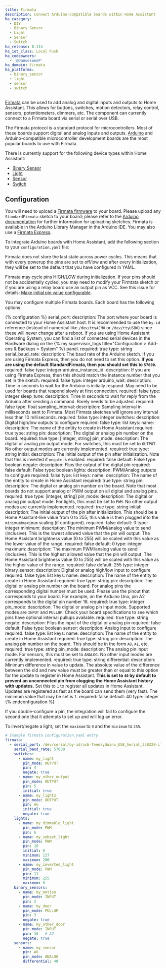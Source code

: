 ```yaml
---
title: Firmata
description: Connect Arduino-compatible boards within Home Assistant
ha_category:
  - DIY
  - Binary Sensor
  - Light
  - Sensor
  - Switch
ha_release: 0.114
ha_iot_class: Local Push
ha_codeowners:
  - '@DaAwesomeP'
ha_domain: firmata
ha_platforms:
  - binary_sensor
  - light
  - sensor
  - switch
---
```


[Firmata](https://github.com/firmata/protocol) can be used to add analog and digital inputs and outputs to Home Assistant. This allows for buttons, switches, motion detectors, relay control, sensors, potentiometers, dimmers, etc. The component can currently connect to a Firmata board via serial or serial over USB.

The Firmata protocol is a standard protocol for microcontrollers. Most of these boards support digital and analog inputs and outputs. [Arduino](https://www.arduino.cc/) and Arduino-compatible microcontroller development boards are the most popular boards to use with Firmata.

There is currently support for the following device types within Home Assistant:

- [Binary Sensor](#binary_sensor)
- [Light](#lights)
- [Sensor](#sensors)
- [Switch](#switches)

## Configuration

You will need to upload a [Firmata firmware](https://github.com/firmata/) to your board. Please upload any `StandardFirmata` sketch to your board; please refer to the [Arduino documentation](https://www.arduino.cc/en/Main/Howto) for further information for uploading sketches. Firmata is available in the Arduino Library Manager in the Arduino IDE. You may also use a [Firmata Express](https://github.com/MrYsLab/FirmataExpress).

To integrate Arduino boards with Home Assistant, add the following section to your `configuration.yaml` file:

<div class='note warning'>
Firmata does not store the last state across power cycles. This means that with every powerup the pins are set to off/low and after every initialization, they will be set to the default that you have configured in YAML.
</div>

<div class='note warning'>

Firmata may cycle pins HIGH/LOW during initialization. If your pins should not be accidentally cycled, you may need to modify your Firmtata sketch or if you are using a relay board use an output pin as VCC. See this issue for details: [Make initial pin value configurable](https://github.com/firmata/arduino/issues/166).

</div>

You may configure multiple Firmata boards. Each board has the following options:

{% configuration %}
serial_port:
  description: The port where your board is connected to your Home Assistant host. It is recommended to use the `by-id` reference (instead of numerical like `/dev/ttyACM0` or `/dev/ttyUSB0`) since these will never change after a reboot. If you are using Home Assistant Operating System, you can find a list of connected serial devices in the Hardware dialog on the {% my supervisor_logs title="Configuration > Add-ons & Backups > System" %} panel.
  required: true
  type: string
serial_baud_rate:
  description: The baud rate of the Arduino sketch. If you are using Firmata Express, then you do not need to set this option. **If you are using the default StandardFirmata, then you should set this to `57600`.**
  required: false
  type: integer
arduino_instance_id:
  description: If you are using Firmata Express, then this should match the instance number that you set in the sketch.
  required: false
  type: integer
arduino_wait:
  description: Time in seconds to wait for the Arduino is initially respond. May need to be used for boards that respond slowly at first connection.
  required: false
  type: integer
sleep_tune:
  description: Time in seconds to wait for reply from the Arduino after sending a command. Rarely needs to be adjusted.
  required: false
  type: float
sampling_interval:
  description: Sampling interval in milliseconds sent to Firmata. Most Firmata sketches will ignore any interval less than 10 milliseconds.
  required: false
  type: integer
switches:
  description: Digital high/low outputs to configure
  required: false
  type: list
  keys:
    name:
      description: The name of the entity to create in Home Assistant
      required: true
      type: string
    pin:
      description: The digital or analog pin number on the board.
      required: true
      type: [integer, string]
    pin_mode:
      description: The digital or analog pin output mode. For switches, this must be set to `OUTPUT`. No other output modes are currently implemented.
      required: true
      type: string
    initial:
      description: The initial output of the pin after initialization. Note that this is inverted if `negate` is enabled.
      required: false
      default: False
      type: boolean
    negate:
      description: Flips the output of the digital pin
      required: false
      default: False
      type: boolean
lights:
  description: PWM/Analog outputs to configure
  required: false
  type: list
  keys:
    name:
      description: The name of the entity to create in Home Assistant
      required: true
      type: string
    pin:
      description: The digital or analog pin number on the board. Note that most boards do not support analog or PWM output on all digital and analog pins.
      required: true
      type: [integer, string]
    pin_mode:
      description: The digital or analog pin output mode. For lights, this must be set to `PWM`. No other output modes are currently implemented.
      required: true
      type: string
    initial:
      description: The initial output of the pin after initialization. This should be a Home Assistant-like value from 0 to 255; this value is then plugged into the `minimum`/`maximum` scaling (if configured).
      required: false
      default: 0
      type: integer
    minimum:
      description: The minimum PWM/analog value to send (inclusive). This is the lowest allowed value that the pin will output. The Home Assistant brightness value (0 to 255) will be scaled with this value as the lower value of the range.
      required: false
      default: 0
      type: integer
    maximum:
      description: The maximum PWM/analog value to send (inclusive). This is the highest allowed value that the pin will output. The Home Assistant brightness value (0 to 255) will be scaled with this value as the higher value of the range.
      required: false
      default: 255
      type: integer
binary_sensor:
  description: Digital or analog high/low input to configure
  required: false
  type: list
  keys:
    name:
      description: The name of the entity to create in Home Assistant
      required: true
      type: string
    pin:
      description: The digital or analog pin number on the board. For analog pins the corresponding digital number must be used. Please use the pinout that corresponds to your board. For example, on the Arduino Uno, pin A2 corresponds to the digital pin number 16.
      required: true
      type: integer
    pin_mode:
      description: The digital or analog pin input mode. Supported modes are `INPUT` and `PULLUP`. Check your board specifications to see which pins have optional internal pullups available.
      required: true
      type: string
    negate:
      description: Flips the input of the digital or analog pin
      required: false
      default: False
      type: boolean
sensor:
  description: Analog input to configure
  required: false
  type: list
  keys:
    name:
      description: The name of the entity to create in Home Assistant
      required: true
      type: string
    pin:
      description: The analog pin number on the board. This should be in the form `A0`, `A1`, etc.
      required: true
      type: string
    pin_mode:
      description: The analog pin input mode. For sensors, this must be set to `ANALOG`. No other input modes are currently implemented.
      required: true
      type: string
    differential:
      description: Minimum difference in value to update. The absolute value of the difference between the old and new value must be greater than or equal to this option for the update to register in Home Assistant. **This is set to `40` by default to prevent an unconnected pin from clogging the Home Assistant history with updates.** Set this to `1` to register all updates in Home Assistant. Updates are registered as fast as the board can send them (very fast). The minimum value that may be set is `1`.
      required: false
      default: 40
      type: integer
{% endconfiguration %}

<div class='note'>
If you double-configure a pin, the integration will fail to configure the second one that it attempts to set up and will log an error.
</div>

<div class='note'>

To invert/negate a light, set the `maximum` to `0` and the `minimum` to `255`.

</div>

```yaml
# Example firmata configuration.yaml entry
firmata:
  - serial_port: /dev/serial/by-id/usb-Teensyduino_USB_Serial_358320-if00
    serial_baud_rate: 57600
    switches:
      - name: my_light
        pin_mode: OUTPUT
        pin: 4
        negate: true
      - name: my_other_output
        pin_mode: OUTPUT
        pin: 5
        initial: true
      - name: my_light2
        pin_mode: OUTPUT
        pin: A6
        initial: true
        negate: true
    lights:
      - name: my_dimmable_light
        pin_mode: PWM
        pin: 6
      - name: my_subset_light
        pin_mode: PWM
        pin: 10
        initial: 0
        minimum: 127
        maximum: 200
      - name: my_inverted_light
        pin_mode: PWM
        pin: 11
        minimum: 255
        maximum: 0
    binary_sensors:
      - name: my_motion
        pin_mode: INPUT
        pin: 2
      - name: my_door
        pin_mode: PULLUP
        pin: 3
        negate: true
      - name: my_other_door
        pin_mode: INPUT
        pin: 16   # A2
        negate: true
    sensors:
      - name: my_sensor
        pin: A0
        pin_mode: ANALOG
        differential: 40
```
